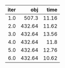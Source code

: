 |  iter |      obj |    time |
| -----:| --------:| -------:|
| $1.0$ |  $507.3$ | $11.16$ |
| $2.0$ | $432.64$ | $11.62$ |
| $3.0$ | $432.64$ | $13.56$ |
| $4.0$ | $432.64$ |  $11.8$ |
| $5.0$ | $432.64$ | $12.76$ |
| $6.0$ | $432.64$ | $10.62$ |

